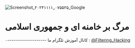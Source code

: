 ![Screenshot_۲۰۲۴۱۱۱۱_۰۷۵۵۲۵_Google](https://github.com/user-attachments/assets/547eab1a-5efe-466a-b6c0-0a3dc4aa051f)
# مرگ بر خامنه ای و جمهوری اسلامی
۰--------------------
کانال آموزش تلگرام ما :
[@Filtering_Hacking](https://t.me/Filtering_Hacking)
